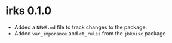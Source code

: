 # irks 0.1.0

* Added a `NEWS.md` file to track changes to the package.
* Added `var_imporance` and `ct_rules` from the `jbkmisc` package

